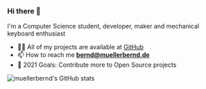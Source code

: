 ### Hi there 👋

<!--
**muellerbernd/muellerbernd** is a ✨ _special_ ✨ repository because its `README.md` (this file) appears on your GitHub profile.

Here are some ideas to get you started:

- 🔭 I’m currently working on ...
- 🌱 I’m currently learning ...
- 👯 I’m looking to collaborate on ...
- 🤔 I’m looking for help with ...
- 💬 Ask me about ...
- 📫 How to reach me: ...
- 😄 Pronouns: ...
- ⚡ Fun fact: ...
-->
I'm a Computer Science student, developer, maker and mechanical keyboard enthusiast<br/>
- 👨‍💻 All of my projects are available at [GitHub](https://github.com/muellerbernd/)<br/>
- 📫 How to reach me **bernd@muellerbernd.de**  <br/>
- 🎯 2021 Goals: Contribute more to Open Source projects <br/> 


![muellerbernd's GitHub stats](https://github-readme-stats.vercel.app/api?username=muellerbernd&show_icons=true&theme=gruvbox)
